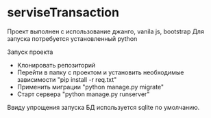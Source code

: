 # serviseTransaction

Проект выполнен с использование джанго, vanila js, bootstrap
Для запуска потребуется установленный python

Запуск проекта
  - Клонировать репозиторий
  - Перейти в папку с проектом и установить необходимые зависимости   "pip install -r req.txt"
  - Применить миграции   "python manage.py migrate"
  - Старт сервера    "python manage.py runserver"

Ввиду упрощения запуска БД используется sqlite по умолчанию. 
